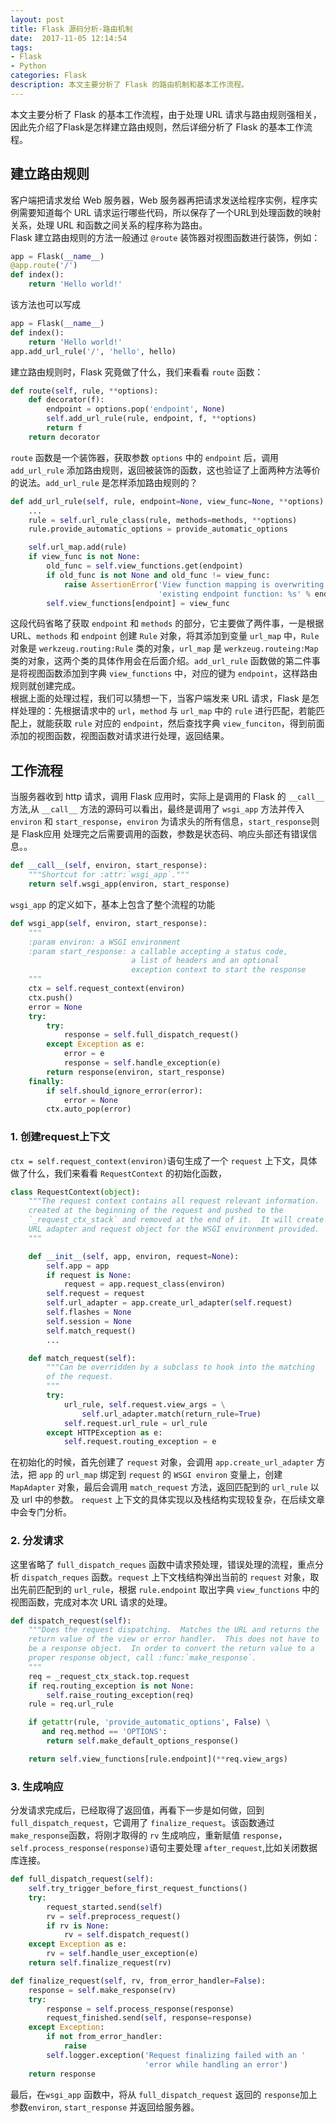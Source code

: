 ```yaml
---
layout: post
title: Flask 源码分析-路由机制
date:  2017-11-05 12:14:54
tags:
- Flask
- Python
categories: Flask
description: 本文主要分析了 Flask 的路由机制和基本工作流程。
---
```

本文主要分析了 Flask 的基本工作流程，由于处理 URL 请求与路由规则强相关，因此先介绍了Flask是怎样建立路由规则，然后详细分析了 Flask 的基本工作流程。 
## 建立路由规则
客户端把请求发给 Web 服务器，Web 服务器再把请求发送给程序实例，程序实例需要知道每个 URL 请求运行哪些代码，所以保存了一个URL到处理函数的映射关系，处理 URL 和函数之间关系的程序称为路由。  
Flask 建立路由规则的方法一般通过 `@route` 装饰器对视图函数进行装饰，例如：  
```python
app = Flask(__name__)
@app.route('/')
def index():
    return 'Hello world!'
```
该方法也可以写成
```python
app = Flask(__name__)
def index():
	return 'Hello world!'
app.add_url_rule('/', 'hello', hello)
```
建立路由规则时，Flask 究竟做了什么，我们来看看 `route` 函数：
```python
def route(self, rule, **options):
    def decorator(f):
        endpoint = options.pop('endpoint', None)
        self.add_url_rule(rule, endpoint, f, **options)
        return f
    return decorator
```
`route` 函数是一个装饰器，获取参数 `options` 中的 `endpoint` 后，调用 `add_url_rule`  添加路由规则，返回被装饰的函数，这也验证了上面两种方法等价的说法。`add_url_rule` 是怎样添加路由规则的？
```python
def add_url_rule(self, rule, endpoint=None, view_func=None, **options):
    ...
    rule = self.url_rule_class(rule, methods=methods, **options)
    rule.provide_automatic_options = provide_automatic_options

    self.url_map.add(rule)
    if view_func is not None:
        old_func = self.view_functions.get(endpoint)
        if old_func is not None and old_func != view_func:
            raise AssertionError('View function mapping is overwriting an '
                                 'existing endpoint function: %s' % endpoint)
        self.view_functions[endpoint] = view_func
``` 
这段代码省略了获取 `endpoint` 和 `methods` 的部分，它主要做了两件事，一是根据 URL、`methods` 和 `endpoint` 创建 `Rule` 对象，将其添加到变量 `url_map` 中，`Rule` 对象是   `werkzeug.routing:Rule` 类的对象，`url_map` 是 `werkzeug.routeing:Map` 类的对象，这两个类的具体作用会在后面介绍。`add_url_rule` 函数做的第二件事是将视图函数添加到字典 `view_functions` 中，对应的键为 `endpoint`，这样路由规则就创建完成。  
根据上面的处理过程，我们可以猜想一下，当客户端发来 URL 请求，Flask 是怎样处理的：先根据请求中的 `url`，`method` 与 `url_map` 中的 `rule` 进行匹配，若能匹配上，就能获取 `rule` 对应的 `endpoint`，然后查找字典 `view_funciton`，得到前面添加的视图函数，视图函数对请求进行处理，返回结果。

## 工作流程

当服务器收到 http 请求，调用 Flask 应用时，实际上是调用的 Flask 的 `__call__` 方法,从 `__call__` 方法的源码可以看出，最终是调用了 `wsgi_app` 方法并传入 `environ` 和 `start_response`，`environ` 为请求头的所有信息，`start_response`则是 Flask应用 处理完之后需要调用的函数，参数是状态码、响应头部还有错误信息。。
```python
def __call__(self, environ, start_response):
    """Shortcut for :attr:`wsgi_app`."""
    return self.wsgi_app(environ, start_response)
```
`wsgi_app` 的定义如下，基本上包含了整个流程的功能
```python
def wsgi_app(self, environ, start_response):
    """
    :param environ: a WSGI environment
    :param start_response: a callable accepting a status code,
                           a list of headers and an optional
                           exception context to start the response
    """
    ctx = self.request_context(environ)
    ctx.push()
    error = None
    try:
        try:
            response = self.full_dispatch_request()
        except Exception as e:
            error = e
            response = self.handle_exception(e)
        return response(environ, start_response)
    finally:
        if self.should_ignore_error(error):
            error = None
        ctx.auto_pop(error)
```
### 1. 创建request上下文
`ctx = self.request_context(environ)`语句生成了一个 `request` 上下文，具体做了什么，我们来看看 `RequestContext` 的初始化函数，
```python
class RequestContext(object):
    """The request context contains all request relevant information.  It is
    created at the beginning of the request and pushed to the
    `_request_ctx_stack` and removed at the end of it.  It will create the
    URL adapter and request object for the WSGI environment provided.
    """

    def __init__(self, app, environ, request=None):
        self.app = app
        if request is None:
            request = app.request_class(environ)
        self.request = request
        self.url_adapter = app.create_url_adapter(self.request)
        self.flashes = None
        self.session = None
        self.match_request()
        ...

    def match_request(self):
        """Can be overridden by a subclass to hook into the matching
        of the request.
        """
        try:
            url_rule, self.request.view_args = \
                self.url_adapter.match(return_rule=True)
            self.request.url_rule = url_rule
        except HTTPException as e:
            self.request.routing_exception = e
```
在初始化的时候，首先创建了 ``request`` 对象，会调用 `app.create_url_adapter` 方法，把 `app` 的 `url_map` 绑定到  `request` 的 `WSGI environ` 变量上，创建 `MapAdapter` 对象，最后会调用 `match_request` 方法，返回匹配到的 `url_rule` 以及 url 中的参数。 `request` 上下文的具体实现以及栈结构实现较复杂，在后续文章中会专门分析。
### 2. 分发请求
这里省略了 `full_dispatch_reques` 函数中请求预处理，错误处理的流程，重点分析 `dispatch_reques` 函数。`request` 上下文栈结构弹出当前的 `request` 对象，取出先前匹配到的 `url_rule`，根据 `rule.endpoint` 取出字典 `view_functions` 中的视图函数，完成对本次  URL 请求的处理。
```python
def dispatch_request(self):
    """Does the request dispatching.  Matches the URL and returns the
    return value of the view or error handler.  This does not have to
    be a response object.  In order to convert the return value to a
    proper response object, call :func:`make_response`.
    """
    req = _request_ctx_stack.top.request
    if req.routing_exception is not None:
        self.raise_routing_exception(req)
    rule = req.url_rule

    if getattr(rule, 'provide_automatic_options', False) \
       and req.method == 'OPTIONS':
        return self.make_default_options_response()

    return self.view_functions[rule.endpoint](**req.view_args)
```
### 3. 生成响应
分发请求完成后，已经取得了返回值，再看下一步是如何做，回到 `full_dispatch_request`，它调用了 `finalize_request`。该函数通过 `make_response`函数，将刚才取得的 `rv` 生成响应，重新赋值 `response`，`self.process_response(response)`语句主要处理 `after_request`,比如关闭数据库连接。
```python
def full_dispatch_request(self):
    self.try_trigger_before_first_request_functions()
    try:
        request_started.send(self)
        rv = self.preprocess_request()
        if rv is None:
            rv = self.dispatch_request()
    except Exception as e:
        rv = self.handle_user_exception(e)
    return self.finalize_request(rv)

def finalize_request(self, rv, from_error_handler=False):
    response = self.make_response(rv)
    try:
        response = self.process_response(response)
        request_finished.send(self, response=response)
    except Exception:
        if not from_error_handler:
            raise
        self.logger.exception('Request finalizing failed with an '
                              'error while handling an error')
    return response
```
最后，在`wsgi_app` 函数中，将从 `full_dispatch_request` 返回的 `response`加上参数`environ`, `start_response` 并返回给服务器。

